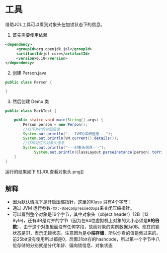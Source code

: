 # 工具
借助JOL工具可以看到对象头在加锁状态下的信息。

1. 首先需要使用依赖
```xml
<dependency>
     <groupId>org.openjdk.jol</groupId>
     <artifactId>jol-core</artifactId>
     <version>0.10</version>
</dependency>
```

2. 创建 Person.java
```java
public class Person {

}
```

3. 然后创建 Demo 类

```java
public class MarkTest {

    public static void main(String[] args) {
        Person person = new Person();
        //打印JVM的详细信息
        System.out.println("---JVM的详细信息---");
        System.out.println(VM.current().details());
        //打印对应的对象头信息
        System.out.println("---对象头信息---");
   	         System.out.println(ClassLayout.parseInstance(person).toPrintable());
    }
}
```

运行的结果如下
![[JOL查看对象头.png]]

## 解释
- 因为默认情况下是开启压缩指针，这里的Klass 只有4个字节；
- 通过 JVM 运行参数`-XX:-UseCompressedOops`来关闭压缩指针。
- 可以看到整个对象是16个字节，其中对象头（object header）12B（12 Byte)，还有4B是对齐的字节（因为在64位虚拟机上对象的大小必须是**8的倍数**），由于这个对象里面没有任何字段，故而对象的实例数据为0B。现在的锁状态是01，表示无锁状态。注意因为是**小端存储**，所以你看的值是倒过来的。前25bit没有使用所以都是0，后面31bit存的hashcode，所以第一个字节中八位存储的分别就是分代年龄、偏向锁信息、对象状态